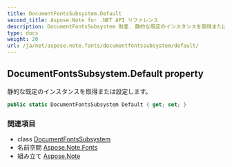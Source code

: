 ```yaml
---
title: DocumentFontsSubsystem.Default
second_title: Aspose.Note for .NET API リファレンス
description: DocumentFontsSubsystem 財産. 静的な既定のインスタンスを取得または設定します
type: docs
weight: 20
url: /ja/net/aspose.note.fonts/documentfontssubsystem/default/
---
```

## DocumentFontsSubsystem.Default property

静的な既定のインスタンスを取得または設定します。

```csharp
public static DocumentFontsSubsystem Default { get; set; }
```

### 関連項目

* class [DocumentFontsSubsystem](../)
* 名前空間 [Aspose.Note.Fonts](../../documentfontssubsystem/)
* 組み立て [Aspose.Note](../../../)


